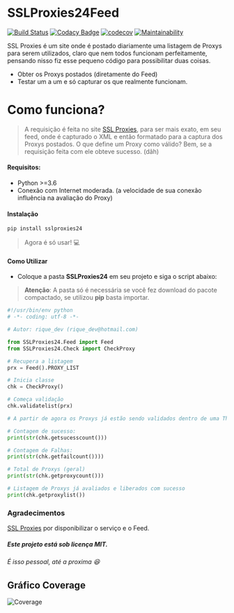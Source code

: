 # SSLProxies24Feed
[![Build Status](https://travis-ci.org/riquedev/SSLProxies24Feed.svg?branch=master)](https://travis-ci.org/riquedev/SSLProxies24Feed) [![Codacy Badge](https://api.codacy.com/project/badge/Grade/94104d284aa5420ca0d422defb0abd49)](https://www.codacy.com/app/rique_dev/SSLProxies24Feed?utm_source=github.com&amp;utm_medium=referral&amp;utm_content=riquedev/SSLProxies24Feed&amp;utm_campaign=Badge_Grade) [![codecov](https://codecov.io/gh/riquedev/SSLProxies24Feed/branch/master/graph/badge.svg)](https://codecov.io/gh/riquedev/SSLProxies24Feed) [![Maintainability](https://api.codeclimate.com/v1/badges/550fedf5d605a680f698/maintainability)](https://codeclimate.com/repos/59bd9395ede9d502700015c6/maintainability)

SSL Proxies é um site onde é postado diariamente uma listagem de Proxys para serem utilizados, claro que nem todos funcionam perfeitamente, pensando nisso fiz esse pequeno código para possibilitar duas coisas.

* Obter os Proxys postados (diretamente do Feed)
* Testar um a um e só capturar os que realmente funcionam.

# Como funciona?

> A requisição é feita no site [SSL Proxies](http://www.sslproxies24.top/), para ser mais exato, em seu feed, onde é capturado o XML e então formatado para a captura dos Proxys postados.
> O que define um Proxy como válido? Bem, se a requisição feita com ele obteve sucesso. (dãh)

#### Requisitos:
* Python >=3.6
* Conexão com Internet moderada. (a velocidade de sua conexão influência na avaliação do Proxy)

#### Instalação
```bash
pip install sslproxies24
```
> Agora é só usar! :computer:

#### Como Utilizar
* Coloque a pasta **SSLProxies24** em seu projeto e siga o script abaixo:
> **Atenção**: A pasta só é necessária se você fez download do pacote compactado, se utilizou **pip** basta importar.

```python
#!/usr/bin/env python
# -*- coding: utf-8 -*-

# Autor: rique_dev (rique_dev@hotmail.com)

from SSLProxies24.Feed import Feed
from SSLProxies24.Check import CheckProxy

# Recupera a listagem
prx = Feed().PROXY_LIST

# Inicia classe
chk = CheckProxy()

# Começa validação
chk.validatelist(prx)

# A partir de agora os Proxys já estão sendo validados dentro de uma Thread, para obter os dados você poderá utilizar:

# Contagem de sucesso:
print(str(chk.getsucesscount()))

# Contagem de Falhas:
print(str(chk.getfailcount())))

# Total de Proxys (geral)
print(str(chk.getproxycount()))

# Listagem de Proxys já avaliados e liberados com sucesso
print(chk.getproxylist())
```

### Agradecimentos
[SSL Proxies](http://www.sslproxies24.top/) por disponibilizar o serviço e o Feed.

##### Este projeto está sob licença **MIT**.
###### É isso pessoal, até a proxima 😆

## Gráfico Coverage
![Coverage](https://codecov.io/gh/riquedev/SSLProxies24Feed/branch/master/graphs/commits.svg)

